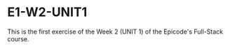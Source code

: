# E1-W2-UNIT1

This is the first exercise of the Week 2 (UNIT 1) of the Epicode's Full-Stack course.
